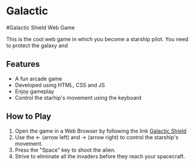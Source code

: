 # Galactic
#Galactic Shield Web Game

This is the cool web game in which you become a starship pilot. You need to protect the galaxy and

## Features

- A fun arcade game 
- Developed using HTML, CSS and JS
- Enjoy gameplay
- Control the starhip's movement using the keyboard

## How to Play

1. Open the game in a Web Browser by following the link [Galactic Shield](https://artemko0.github.io/Galactic/)
2. Use the <- (arrow left) and -> (arrow right) to control the starship's movement.
3. Press the "Space" key to shoot the alien.
4. Strive to eliminate all the invaders before they reach your spacecraft.
